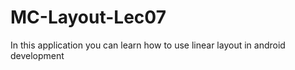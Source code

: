 # MC-Layout-Lec07
In this application you can learn how to use linear layout in android development
